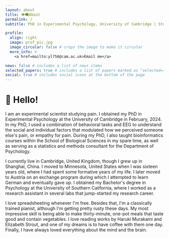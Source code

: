 ```yaml
---
layout: about
title: 👁‍🗨About
permalink: /
subtitle: PhD in Experimental Psychology, University of Cambridge | Studying why and how we experience pain.

profile:
  align: right
  image: prof_pic.jpg
  image_circular: false # crops the image to make it circular
  more_info: >
    <a href=mailto:yl756@cam.ac.uk>Email me</a>

news: false # includes a list of news items
selected_papers: true # includes a list of papers marked as "selected={true}"
social: true # includes social icons at the bottom of the page
---
```

# 🍋 Hello!
I am an experimental scientist studying pain. I obtained my PhD in Experimental Psychology at the University of Cambridge in February, 2024. In my PhD, I used a combination of behavioral tasks and EEG to understand the social and individual factors that modulated how we perceived someone else's pain, or empathy for pain. During my PhD, I also taught bioinformatics courses within the School of Biological Sciences in my spare time, as well as serving as a statistics and methods consultant for the Department of Psychology. 

I currently live in Cambridge, United Kingdom, though I grew up in Shanghai, China. I moved to Minnesota, United States when I was sixteen years old, where I had spent some formative years of my life. I later moved to Austria on an exchange program during which I attempted to learn German and eventually gave up. I obtained my Bachelor's degree in Psychology at the University of Southern California, where I worked as a research assistant in several labs that jump-started my research career. 

I love spreadsheeting whenever I'm free. Besides that, I'm a classically trained pianist, although I'm getting pretty rusty these days. My most impressive skill is being able to make thirty-minute, one-pot meals that taste good and contain vegetables. I love reading works by Haruki Murakami and Elizabeth Strout, and one of my dreams is to have coffee with them one day. Finally, I have always loved everything about the mind and the brain.